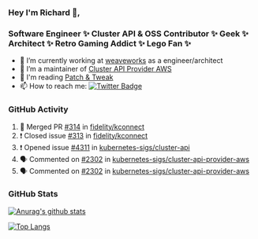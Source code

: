 ### Hey I'm Richard 👋, 

<h3 align="left">Software Engineer ✨ Cluster API & OSS Contributor ✨ Geek ✨ Architect ✨ Retro Gaming Addict ✨ Lego Fan ✨</h3>

- 🔭 I’m currently working at [weaveworks](https://github.com/weaveworks) as a engineer/architect
- 👯 I’m a maintainer of [Cluster API Provider AWS](https://github.com/kubernetes-sigs/cluster-api-provider-aws)
- 💬 I'm reading [Patch & Tweak](https://bjooks.com/products/patch-tweak-exploring-modular-synthesis)
- 📫 How to reach me: [![Twitter Badge](https://img.shields.io/badge/-@fruit_case-00acee?style=flat&logo=Twitter&logoColor=white)](https://twitter.com/intent/follow?screen_name=fruit_case "Follow on Twitter")

### GitHub Activity 

<!--START_SECTION:activity-->
1. 🎉 Merged PR [#314](https://github.com/fidelity/kconnect/pull/314) in [fidelity/kconnect](https://github.com/fidelity/kconnect)
2. ❗️ Closed issue [#313](https://github.com/fidelity/kconnect/issues/313) in [fidelity/kconnect](https://github.com/fidelity/kconnect)
3. ❗️ Opened issue [#4311](https://github.com/kubernetes-sigs/cluster-api/issues/4311) in [kubernetes-sigs/cluster-api](https://github.com/kubernetes-sigs/cluster-api)
4. 🗣 Commented on [#2302](https://github.com/kubernetes-sigs/cluster-api-provider-aws/issues/2302) in [kubernetes-sigs/cluster-api-provider-aws](https://github.com/kubernetes-sigs/cluster-api-provider-aws)
5. 🗣 Commented on [#2302](https://github.com/kubernetes-sigs/cluster-api-provider-aws/issues/2302) in [kubernetes-sigs/cluster-api-provider-aws](https://github.com/kubernetes-sigs/cluster-api-provider-aws)
<!--END_SECTION:activity-->

### GitHub Stats

[![Anurag's github stats](https://github-readme-stats.vercel.app/api?username=richardcase&count_private=true&show_icons=true)](https://github.com/anuraghazra/github-readme-stats)

[![Top Langs](https://github-readme-stats.vercel.app/api/top-langs/?username=richardcase&hide=html&layout=compact)](https://github.com/anuraghazra/github-readme-stats)
